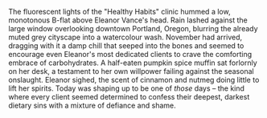 The fluorescent lights of the "Healthy Habits" clinic hummed a low, monotonous B-flat above Eleanor Vance's head.  Rain lashed against the large window overlooking downtown Portland, Oregon, blurring the already muted grey cityscape into a watercolour wash. November had arrived, dragging with it a damp chill that seeped into the bones and seemed to encourage even Eleanor's most dedicated clients to crave the comforting embrace of carbohydrates.  A half-eaten pumpkin spice muffin sat forlornly on her desk, a testament to her own willpower failing against the seasonal onslaught.  Eleanor sighed, the scent of cinnamon and nutmeg doing little to lift her spirits. Today was shaping up to be one of *those* days – the kind where every client seemed determined to confess their deepest, darkest dietary sins with a mixture of defiance and shame.
